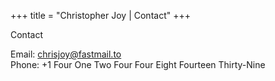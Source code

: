 +++
title = "Christopher Joy | Contact"
+++

<!-- ## Contact -->

Contact

Email: [chrisjoy@fastmail.to](mailto:chrisjoy@fastmail.to)  
Phone: +1 Four One Two Four Four Eight Fourteen Thirty-Nine
<!-- Contact -->